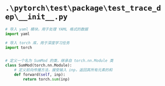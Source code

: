 # `.\pytorch\test\package\test_trace_dep\__init__.py`

```py
# 导入 yaml 模块，用于处理 YAML 格式的数据
import yaml

# 导入 torch 库，用于深度学习任务
import torch


# 定义一个名为 SumMod 的类，继承自 torch.nn.Module 类
class SumMod(torch.nn.Module):
    # 定义前向传播方法，接受输入 inp，返回其所有元素的和
    def forward(self, inp):
        return torch.sum(inp)
```